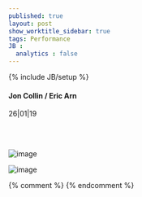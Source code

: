 ```yaml
---
published: true
layout: post
show_worktitle_sidebar: true
tags: Performance
JB :
  analytics : false
---
```


{% include JB/setup %}




<p>
<h4>Jon Collin / Eric Arn</h4>
26|01|19

<br /><br />
</p><p>
<img src="{{ site.url }}/images/jon_collin_sm.jpg" alt="image">
</p><p>
<img src="{{ site.url }}/images/eric_arn_sm.jpg" alt="image">
</p>



{% comment %}
{% endcomment %}